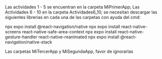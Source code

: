 Las actividades 1 - 5 se encuentran en la carpeta MiPrimerApp;
Las Actividades 6 - 10 en la carpeta Actividades6_10; se necesitan descargar las siguientes librerias en cada una de las carpetas con ayuda del cmd:

npx expo install @react-navigation/native
npx expo install react-native-screens react-native-safe-area-context
npx expo install react-native-gesture-handler react-native-reanimated
npx expo install @react-navigation/native-stack

Las carpetas MiTercerApp y MiSegundaApp, favor de ignorarlas
